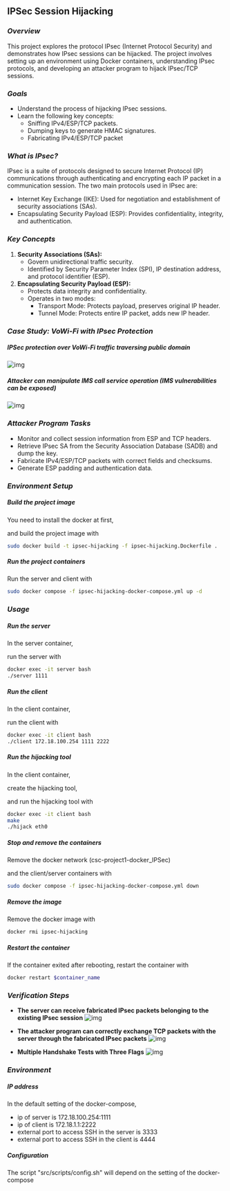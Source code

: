 ## IPSec Session Hijacking

### *Overview*

This project explores the protocol IPsec (Internet Protocol Security) and demonstrates how IPsec sessions can be hijacked. The project involves setting up an environment using Docker containers, understanding IPsec protocols, and developing an attacker program to hijack IPsec/TCP sessions.

### *Goals*

* Understand the process of hijacking IPsec sessions.
* Learn the following key concepts:
  * Sniffing IPv4/ESP/TCP packets.
  * Dumping keys to generate HMAC signatures.
  * Fabricating IPv4/ESP/TCP packet

### *What is IPsec?*

IPsec is a suite of protocols designed to secure Internet Protocol (IP) communications through authenticating and encrypting each IP packet in a communication session. The two main protocols used in IPsec are:

* Internet Key Exchange (IKE): Used for negotiation and establishment of security associations (SAs).
* Encapsulating Security Payload (ESP): Provides confidentiality, integrity, and authentication.

### *Key Concepts*

1. **Security Associations (SAs):**
   * Govern unidirectional traffic security.
   * Identified by Security Parameter Index (SPI), IP destination address, and protocol identifier (ESP).
2. **Encapsulating Security Payload (ESP):**
   * Protects data integrity and confidentiality.
   * Operates in two modes:
     * Transport Mode: Protects payload, preserves original IP header.
     * Tunnel Mode: Protects entire IP packet, adds new IP header.

### *Case Study: VoWi-Fi with IPsec Protection*

##### IPSec protection over VoWi-Fi traffic traversing public domain

![img](https://imgur.com/ir83SQj.jpg)

##### Attacker can manipulate IMS call service operation (IMS vulnerabilities can be exposed)

![img](https://imgur.com/DtyQFvp.jpg)

### *Attacker Program Tasks*

* Monitor and collect session information from ESP and TCP headers.
* Retrieve IPsec SA from the Security Association Database (SADB) and dump the key.
* Fabricate IPv4/ESP/TCP packets with correct fields and checksums.
* Generate ESP padding and authentication data.

### *Environment Setup*

##### Build the project image

You need to install the docker at first,

and build the project image with

```bash
sudo docker build -t ipsec-hijacking -f ipsec-hijacking.Dockerfile .
```

##### Run the project containers

Run the server and client with

```bash
sudo docker compose -f ipsec-hijacking-docker-compose.yml up -d
```

### *Usage*

##### Run the server

In the server container,

run the server with

```bash
docker exec -it server bash
./server 1111
```

##### Run the client

In the client container,

run the client with

```bash
docker exec -it client bash
./client 172.18.100.254 1111 2222
```

##### Run the hijacking tool

In the client container,

create the hijacking tool,

and run the hijacking tool with

```bash
docker exec -it client bash
make
./hijack eth0
```

##### Stop and remove the containers

Remove the docker network (csc-project1-docker_IPSec)

and the client/server containers with

```bash
sudo docker compose -f ipsec-hijacking-docker-compose.yml down
```

##### Remove the image

Remove the docker image with

```bash
docker rmi ipsec-hijacking
```

##### Restart the container

If the container exited after rebooting,
restart the container with

```bash
docker restart $container_name
```

### *Verification Steps*
































































* **The server can receive fabricated IPsec packets belonging to the existing IPsec session**
  ![img](https://imgur.com/yidH1yh.jpg)






































* **The attacker program can correctly exchange TCP packets with the server through the fabricated IPsec packets**
  ![img](https://imgur.com/4ol8a0C.jpg)
* **Multiple Handshake Tests with Three Flags**
  ![img](https://imgur.com/RH485G2.jpg)

### *Environment*

##### IP address

In the default setting of the docker-compose,

- ip of server is 172.18.100.254:1111
- ip of client is 172.18.1.1:2222
- external port to access SSH in the server is 3333
- external port to access SSH in the client is 4444

##### Configuration

The script "src/scripts/config.sh" will depend on the setting of the docker-compose
